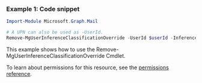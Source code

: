 ### Example 1: Code snippet

```powershell
Import-Module Microsoft.Graph.Mail

# A UPN can also be used as -UserId.
Remove-MgUserInferenceClassificationOverride -UserId $userId -InferenceClassificationOverrideId $inferenceClassificationOverrideId
```
This example shows how to use the Remove-MgUserInferenceClassificationOverride Cmdlet.

To learn about permissions for this resource, see the [permissions reference](/graph/permissions-reference).

